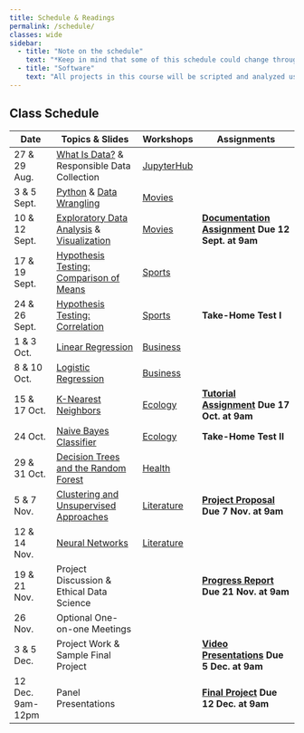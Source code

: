 ```yaml
---
title: Schedule & Readings
permalink: /schedule/
classes: wide
sidebar:
  - title: "Note on the schedule"
    text: "*Keep in mind that some of this schedule could change throughout the semester. However, if anything changes I'll update this page, and I'll be sure to give you plenty of advance notice.*"
  - title: "Software"
    text: "All projects in this course will be scripted and analyzed using Python, an open source programming language and environment. Specifically, we will be using JupyterHub as our programming environment. **No previous experience with Python, statistical software packages, or computer programming is required.**"
---
```


## Class Schedule

Date|Topics & Slides|Workshops|Assignments
--|---|---|---
27 & 29 Aug.|[What Is Data?](/CIS241/slides/whatisdata) & Responsible Data Collection|[JupyterHub](/CIS241/jupyterhub)|
3 & 5 Sept.|[Python](/CIS241/slides/pythonbasics) & [Data Wrangling](/CIS241/slides/wrangling)|[Movies](/CIS241/resources/01_movies1.ipynb)|
10 & 12 Sept.|[Exploratory Data Analysis](/CIS241/slides/eda) & [Visualization](/CIS241/slides/visualizing)|[Movies](/CIS241/resources/01_movies2.ipynb)|**[Documentation Assignment](/CIS241/assignments/documentation) Due 12 Sept. at 9am**
17 & 19 Sept.|[Hypothesis Testing: Comparison of Means](/CIS241/slides/hypothesis)|[Sports](/CIS241/resources/02_tennis1.ipynb)|
24 & 26 Sept.|[Hypothesis Testing: Correlation](/CIS241/slides/correlation)|[Sports](/CIS241/resources/02_tennis2.ipynb)|**Take-Home Test I**
1 & 3 Oct.|[Linear Regression](/CIS241/slides/regression)|[Business](/CIS241/resources/03_airbnb1.ipynb)|
8 & 10 Oct.|[Logistic Regression](/CIS241/slides/logit)|[Business](/CIS241/resources/03_airbnb2.ipynb)|
15 & 17 Oct.|[K-Nearest Neighbors](/CIS241/slides/knn)|[Ecology](/CIS241/resources/04_trees1.ipynb)|**[Tutorial Assignment](/CIS241/assignments/tutorial/) Due 17 Oct. at 9am**
24 Oct.|[Naive Bayes Classifier](/CIS241/slides/naivebayes)|[Ecology](/CIS241/resources/04_trees2.ipynb)|**Take-Home Test II**
29 & 31 Oct.|[Decision Trees and the Random Forest](/CIS241/slides/randomforest)|[Health](/CIS241/resources/05_health2.ipynb)|
5 & 7 Nov.|[Clustering and Unsupervised Approaches](/CIS241/slides/clustering)|[Literature](/CIS241/resources/06_lit1.ipynb)|**[Project Proposal](/CIS241/assignments/project-proposal/) Due 7 Nov. at 9am**
12 & 14 Nov.|[Neural Networks](/CIS241/slides/neuralnetworks)|[Literature](/CIS241/resources/06_lit2.ipynb)
19 & 21 Nov.|Project Discussion & Ethical Data Science||**[Progress Report](/CIS241/assignments/progress-report) Due 21 Nov. at 9am**
26 Nov.|Optional One-on-one Meetings
3 & 5 Dec.|Project Work & Sample Final Project||**[Video Presentations](/CIS241/assignments/presentation/) Due 5 Dec. at 9am**
12 Dec. 9am-12pm|Panel Presentations||**[Final Project](/CIS241/assignments/final-report) Due 12 Dec. at 9am**
